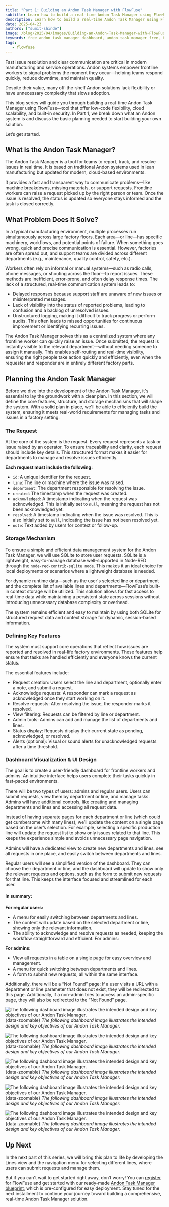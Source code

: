 ```yaml
---
title: "Part 1: Building an Andon Task Manager with FlowFuse"
subtitle: Learn how to build a real-time Andon Task Manager using FlowFuse and Node-RED. This guide covers the introduction to Andon systems, the problems they solve, and detailed planning for request tracking, storage, and dashboard design.
description: Learn how to build a real-time Andon Task Manager using FlowFuse and Node-RED. This step-by-step guide covers request tracking, dashboard design, and data storage with SQLite and context storage.
date: 2025-04-23
authors: ["sumit-shinde"]
image: /blog/2025/04/images/Building-an-Andon-Task-Manager-with-FlowFuse-1.png
keywords: free andon task manager dashboard, andon task manager free, building andon task manager, node-red andon task manager, flowfuse andon task manager
tags:
   - flowfuse
---
```


Fast issue resolution and clear communication are critical in modern manufacturing and service operations. Andon systems empower frontline workers to signal problems the moment they occur—helping teams respond quickly, reduce downtime, and maintain quality.

<!--more-->

Despite their value, many off-the-shelf Andon solutions lack flexibility or have unnecessary complexity that slows adoption.

This blog series will guide you through building a real-time Andon Task Manager using FlowFuse—tool that offer low-code flexibility, cloud scalability, and built-in security. In Part 1, we break down what an Andon system is and discuss the basic planning needed to start building your own solution.

Let’s get started.

## What is the Andon Task Manager?

The Andon Task Manager is a tool for teams to report, track, and resolve issues in real time. It is based on traditional Andon systems used in lean manufacturing but updated for modern, cloud-based environments.

It provides a fast and transparent way to communicate problems—like machine breakdowns, missing materials, or support requests. Frontline workers can raise a request picked up by the right person or team. Once the issue is resolved, the status is updated so everyone stays informed and the task is closed correctly.

## What Problem Does It Solve?

In a typical manufacturing environment, multiple processes run simultaneously across large factory floors. Each area—or line—has specific machinery, workflows, and potential points of failure. When something goes wrong, quick and precise communication is essential. However, factories are often spread out, and support teams are divided across different departments (e.g., maintenance, quality control, safety, etc.).

Workers often rely on informal or manual systems—such as radio calls, phone messages, or shouting across the floor—to report issues. These methods are inefficient, error-prone, and often delay response times. The lack of a structured, real-time communication system leads to:

- Delayed responses because support staff are unaware of new issues or misinterpreted messages.
- Lack of visibility into the status of reported problems, leading to confusion and a backlog of unresolved issues.
- Unstructured logging, making it difficult to track progress or perform audits. This often leads to missed opportunities for continuous improvement or identifying recurring issues.

The Andon Task Manager solves this as a centralized system where any frontline worker can quickly raise an issue. Once submitted, the request is instantly visible to the relevant department—without needing someone to assign it manually. This enables self-routing and real-time visibility, ensuring the right people take action quickly and efficiently, even when the requester and responder are in entirely different factory parts.

## Planning the Andon Task Manager

Before we dive into the development of the Andon Task Manager, it's essential to lay the groundwork with a clear plan. In this section, we will define the core features, structure, and storage mechanisms that will shape the system. With a solid plan in place, we'll be able to efficiently build the system, ensuring it meets real-world requirements for managing tasks and issues in a factory setting.

### The Request

At the core of the system is the request. Every request represents a task or issue raised by an operator. To ensure traceability and clarity, each request should include key details. This structured format makes it easier for departments to manage and resolve issues efficiently.

**Each request must include the following:**

- `id`: A unique identifier for the request.
- `line`: The line or machine where the issue was raised.
- `department`: The department responsible for resolving the issue.
- `created`: The timestamp when the request was created.
- `acknowledged`: A timestamp indicating when the request was acknowledged. This is initially set to `null`, meaning the request has not been acknowledged yet.
- `resolved`: A timestamp indicating when the issue was resolved. This is also initially set to `null`, indicating the issue has not been resolved yet.
- `note`: Text added by users for context or follow-up.

### Storage Mechanism

To ensure a simple and efficient data management system for the Andon Task Manager, we will use SQLite to store user requests. SQLite is a lightweight, easy-to-manage database well-supported in Node-RED through the `node-red-contrib-sqlite node`. This makes it an ideal choice for local deployments or scenarios where a lightweight database is needed.

For dynamic runtime data—such as the user's selected line or department and the complete list of available lines and departments—FlowFuse’s built-in context storage will be utilized. This solution allows for fast access to real-time data while maintaining a persistent state across sessions without introducing unnecessary database complexity or overhead.

The system remains efficient and easy to maintain by using both SQLite for structured request data and context storage for dynamic, session-based information.

### Defining Key Features

The system must support core operations that reflect how issues are reported and resolved in real-life factory environments. These features help ensure that tasks are handled efficiently and everyone knows the current status.

The essential features include:

- Request creation: Users select the line and department, optionally enter a note, and submit a request.
- Acknowledge requests: A responder can mark a request as acknowledged once they start working on it.
- Resolve requests: After resolving the issue, the responder marks it resolved.
- View filtering: Requests can be filtered by line or department.
- Admin tools: Admins can add and manage the list of departments and lines.
- Status display: Requests display their current state as pending, acknowledged, or resolved.
- Alerts (optional): Visual or sound alerts for unacknowledged requests after a time threshold.

### Dashboard Visualization & UI Design

The goal is to create a user-friendly dashboard for frontline workers and admins. An intuitive interface helps users complete their tasks quickly in fast-paced environments.

There will be two types of users: admins and regular users. Users can submit requests, view them by department or line, and manage tasks. Admins will have additional controls, like creating and managing departments and lines and accessing all request data.

Instead of having separate pages for each department or line (which could get cumbersome with many lines), we’ll update the content on a single page based on the user’s selection. For example, selecting a specific production line will update the request list to show only issues related to that line. This keeps the experience simple and avoids unnecessary page navigation.

Admins will have a dedicated view to create new departments and lines, see all requests in one place, and easily switch between departments and lines.

Regular users will see a simplified version of the dashboard. They can choose their department or line, and the dashboard will update to show only the relevant requests and options, such as the form to submit new requests for that line. This keeps the interface focused and streamlined for each user.

#### In summary:

**For regular users:**

- A menu for easily switching between departments and lines.
- The content will update based on the selected department or line, showing only the relevant information.
- The ability to acknowledge and resolve requests as needed, keeping the workflow straightforward and efficient.
For admins:

**For admins:**

- View all requests in a table on a single page for easy overview and management.
- A menu for quick switching between departments and lines.
- A form to submit new requests, all within the same interface.

Additionally, there will be a “Not Found” page: If a user visits a URL with a department or line parameter that does not exist, they will be redirected to this page. Additionally, if a non-admin tries to access an admin-specific page, they will also be redirected to the “Not Found” page.

![The following dashboard image illustrates the intended design and key objectives of our Andon Task Manager.](./images/dashboard-admin-veiw.png){data-zoomable}
_The following dashboard image illustrates the intended design and key objectives of our Andon Task Manager._

![The following dashboard image illustrates the intended design and key objectives of our Andon Task Manager.](./images/line-menu.png){data-zoomable}
_The following dashboard image illustrates the intended design and key objectives of our Andon Task Manager._

![The following dashboard image illustrates the intended design and key objectives of our Andon Task Manager.](./images/line-page.png){data-zoomable}
_The following dashboard image illustrates the intended design and key objectives of our Andon Task Manager._

![The following dashboard image illustrates the intended design and key objectives of our Andon Task Manager.](./images/department-menu.png){data-zoomable}
_The following dashboard image illustrates the intended design and key objectives of our Andon Task Manager._

![The following dashboard image illustrates the intended design and key objectives of our Andon Task Manager.](./images/department-wise.png){data-zoomable}
_The following dashboard image illustrates the intended design and key objectives of our Andon Task Manager._

## Up Next

In the next part of this series, we will bring this plan to life by developing the Lines view and the navigation menu for selecting different lines, where users can submit requests and manage them.

But if you can't wait to get started right away, don’t worry! You can [register](https://app.flowfuse.com/account/create) for FlowFuse and get started with our ready-made [Andon Task Manager blueprint](/blueprints/manufacturing/andon-task/), which is pre-configured for easy deployment. Stay tuned for the next installment to continue your journey toward building a comprehensive, real-time Andon Task Manager solution.
